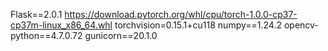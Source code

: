 Flask==2.0.1
https://download.pytorch.org/whl/cpu/torch-1.0.0-cp37-cp37m-linux_x86_64.whl
torchvision=0.15.1+cu118
numpy==1.24.2
opencv-python==4.7.0.72
gunicorn==20.1.0